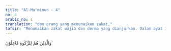 ```yaml
---
title: "Al-Mu'minun - 4"
no: 4
arabic_no: ٤
translation: "dan orang yang menunaikan zakat,"
tafsir: "Menunaikan zakat wajib dan derma yang dianjurkan. Dalam ayat ini Allah menerangkan bahwa sifat keempat dari orang mukmin yang beruntung itu, ialah suka mengeluarkan zakat dan memberi derma yang dianjurkan, yang oleh mereka dipandang sebagai usaha untuk membersihkan harta dan dirinya dari sifat kikir, tamak serakah, hanya mengutamakan diri sendiri (egois), dan juga untuk meringankan penderitaan hamba-hamba Allah yang kekurangan, sesuai dengan firman-Nya:\n\nSungguh beruntung orang yang menyucikannya (jiwa itu). (asy- Syams/91: 9)"
---
```


وَالَّذِيْنَ هُمْ لِلزَّكٰوةِ فَاعِلُوْنَ ۙ
